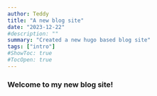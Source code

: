 ```yaml
---
author: Teddy
title: "A new blog site"
date: "2023-12-22"
#description: ""
summary: "Created a new hugo based blog site"
tags: ["intro"]
#ShowToc: true
#TocOpen: true
---
```


### Welcome to my new blog site!
